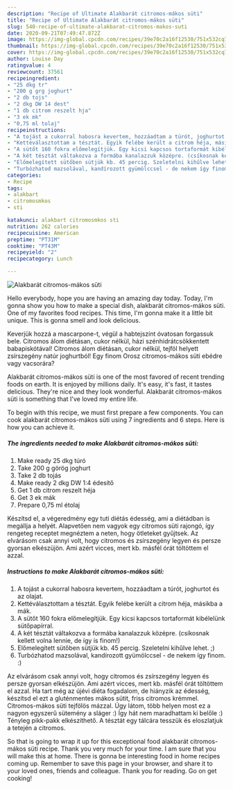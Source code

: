 ```yaml
---
description: "Recipe of Ultimate Alakbarát citromos-mákos süti"
title: "Recipe of Ultimate Alakbarát citromos-mákos süti"
slug: 540-recipe-of-ultimate-alakbarat-citromos-makos-suti
date: 2020-09-21T07:49:47.872Z
image: https://img-global.cpcdn.com/recipes/39e70c2a16f12530/751x532cq70/alakbarat-citromos-makos-suti-recept-foto.jpg
thumbnail: https://img-global.cpcdn.com/recipes/39e70c2a16f12530/751x532cq70/alakbarat-citromos-makos-suti-recept-foto.jpg
cover: https://img-global.cpcdn.com/recipes/39e70c2a16f12530/751x532cq70/alakbarat-citromos-makos-suti-recept-foto.jpg
author: Louise Day
ratingvalue: 4
reviewcount: 37561
recipeingredient:
- "25 dkg tr"
- "200 g grg joghurt"
- "2 db tojs"
- "2 dkg DW 14 dest"
- "1 db citrom reszelt hja"
- "3 ek mk"
- "0,75 ml tolaj"
recipeinstructions:
- "A tojást a cukorral habosra kevertem, hozzáadtam a túrót, joghurtot és az olajat."
- "Kettéválasztottam a tésztát. Egyik felébe került a citrom héja, másikba a mák."
- "A sütőt 160 fokra előmelegítjük. Egy kicsi kapcsos tortaformát kibélelünk sütőpapírral."
- "A két tésztát váltakozva a formába kanalazzuk középre. (csíkosnak kellett volna lennie, de így is finom!)"
- "Előmelegített sütőben sütjük kb. 45 percig. Szeletelni kihűlve lehet. ;)"
- "Turbózhatod mazsolával, kandírozott gyümölccsel - de nekem így finom. :)"
categories:
- Recipe
tags:
- alakbart
- citromosmkos
- sti

katakunci: alakbart citromosmkos sti 
nutrition: 262 calories
recipecuisine: American
preptime: "PT31M"
cooktime: "PT43M"
recipeyield: "2"
recipecategory: Lunch

---
```



![Alakbarát citromos-mákos süti](https://img-global.cpcdn.com/recipes/39e70c2a16f12530/751x532cq70/alakbarat-citromos-makos-suti-recept-foto.jpg)

Hello everybody, hope you are having an amazing day today. Today, I'm gonna show you how to make a special dish, alakbarát citromos-mákos süti. One of my favorites food recipes. This time, I'm gonna make it a little bit unique. This is gonna smell and look delicious.

Keverjük hozzá a mascarpone-t, végül a habtejszínt óvatosan forgassuk bele. Citromos álom diétásan, cukor nélkül, házi szénhidrátcsökkentett babapiskótával! Citromos álom diétásan, cukor nélkül, tejföl helyett zsírszegény natúr joghurtból! Egy finom Orosz citromos-mákos süti ebédre vagy vacsorára?

Alakbarát citromos-mákos süti is one of the most favored of recent trending foods on earth. It is enjoyed by millions daily. It's easy, it's fast, it tastes delicious. They're nice and they look wonderful. Alakbarát citromos-mákos süti is something that I've loved my entire life.


To begin with this recipe, we must first prepare a few components. You can cook alakbarát citromos-mákos süti using 7 ingredients and 6 steps. Here is how you can achieve it.

<!--inarticleads1-->

##### The ingredients needed to make Alakbarát citromos-mákos süti:

1. Make ready 25 dkg túró
1. Take 200 g görög joghurt
1. Take 2 db tojás
1. Make ready 2 dkg DW 1:4 édesítő
1. Get 1 db citrom reszelt héja
1. Get 3 ek mák
1. Prepare 0,75 ml étolaj


Készítsd el, a végeredmény egy tuti diétás édesség, ami a diétádban is megállja a helyét. Alapvetően nem vagyok egy citromos süti rajongó, így rengeteg receptet megnéztem a neten, hogy ötleteket gyűjtsek. Az elvárásom csak annyi volt, hogy citromos és zsírszegény legyen és persze gyorsan elkészüjön. Ami azért vicces, mert kb. másfél órát töltöttem el azzal. 

<!--inarticleads2-->

##### Instructions to make Alakbarát citromos-mákos süti:

1. A tojást a cukorral habosra kevertem, hozzáadtam a túrót, joghurtot és az olajat.
1. Kettéválasztottam a tésztát. Egyik felébe került a citrom héja, másikba a mák.
1. A sütőt 160 fokra előmelegítjük. Egy kicsi kapcsos tortaformát kibélelünk sütőpapírral.
1. A két tésztát váltakozva a formába kanalazzuk középre. (csíkosnak kellett volna lennie, de így is finom!)
1. Előmelegített sütőben sütjük kb. 45 percig. Szeletelni kihűlve lehet. ;)
1. Turbózhatod mazsolával, kandírozott gyümölccsel - de nekem így finom. :)


Az elvárásom csak annyi volt, hogy citromos és zsírszegény legyen és persze gyorsan elkészüjön. Ami azért vicces, mert kb. másfél órát töltöttem el azzal. Ha tart még az újévi diéta fogadalom, de hiányzik az édesség, készítsd el ezt a gluténmentes mákos sütit, friss citromos krémmel. Citromos-mákos süti tejfölös mázzal. Úgy látom, több helyen most ez a nagyon egyszerű sütemény a sláger :) Így hát nem maradhattam ki belőle :) Tényleg pikk-pakk elkészíthető. A tésztát egy tálcára tesszük és eloszlatjuk a tetején a citromos. 

So that is going to wrap it up for this exceptional food alakbarát citromos-mákos süti recipe. Thank you very much for your time. I am sure that you will make this at home. There is gonna be interesting food in home recipes coming up. Remember to save this page in your browser, and share it to your loved ones, friends and colleague. Thank you for reading. Go on get cooking!

